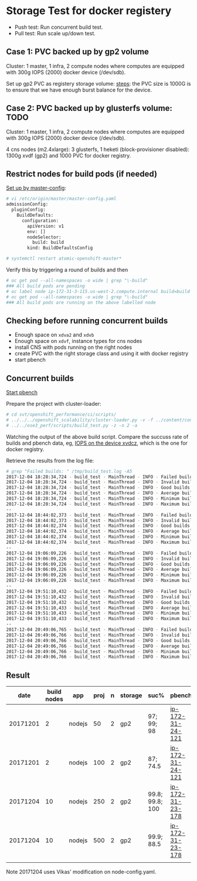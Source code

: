 # Storage Test for docker registery

* Push test: Run concurrent build test.
* Pull test: Run scale up/down test.

## Case 1: PVC backed up by gp2 volume

Cluster: 1 master, 1 infra, 2 compute nodes where computes are equipped with 300g IOPS (2000) docker device (/dev/sdb).

Set up gp2 PVC as registery storage volume: [steps](../learn/docker_registry.md#use-filesystem-driver-for-docker-registry): the PVC size is 1000G is to ensure that we have enough burst balance for the device.

## Case 2: PVC backed up by glusterfs volume: TODO

Cluster: 1 master, 1 infra, 2 compute nodes where computes are equipped with 300g IOPS (2000) docker device (/dev/sdb).

4 cns nodes (m2.4xlarge): 3 glusterfs, 1 heketi (block-provisioner disabled): 1300g xvdf (gp2) and 1000 PVC for docker registry.

## Restrict nodes for build pods (if needed)

[Set up by master-config](https://docs.openshift.org/latest/install_config/build_defaults_overrides.html#install-config-build-defaults-overrides):

```sh
# vi /etc/origin/master/master-config.yaml
admissionConfig:
  pluginConfig:
    BuildDefaults:
      configuration:
        apiVersion: v1
        env: []
        nodeSelector:
          build: build
        kind: BuildDefaultsConfig

# systemctl restart atomic-openshift-master*
```

Verify this by triggering a round of builds and then

```sh
# oc get pod --all-namespaces -o wide | grep "\-build"
### All build pods are pending
# oc label node ip-172-31-3-115.us-west-2.compute.internal build=build
# oc get pod --all-namespaces -o wide | grep "\-build"
### All build pods are running on the above labelled node

```

## Checking before running concurrent builds

* Enough space on <code>xdva2</code> and <code>xdvb</code>
* Enough space on <code>xdvf</code>, instance types for cns nodes
* install CNS with pods running on the right nodes
* create PVC with the right storage class and using it with docker registry
* start pbench

## Concurrent builds

[Start pbench](../learn/pbench.md#use-pbench-in-the-test)

Prepare the project with cluster-loader:

```sh
# cd svt/openshift_performance/ci/scripts/
# ../../../openshift_scalability/cluster-loader.py -v -f ../content/conc_builds_nodejs.yaml 
# ../../ose3_perf/scripts/build_test.py -z -n 2 -a
```

Watching the output of the above build script. Compare the succuss rate of builds and pbench data, eg, [IOPS on the device xvdcz](http://perf-infra.ec2.breakage.org/pbench/results/ip-172-31-24-121/hk-conc-scale-a/tools-default/ip-172-31-57-74.us-west-2.compute.internal/iostat/disk.html), which is the one for docker registry.

Retrieve the results from the log file:

```sh
# grep "Failed builds: " /tmp/build_test.log -A5          
2017-12-04 18:28:34,724 - build_test - MainThread - INFO - Failed builds: 0
2017-12-04 18:28:34,724 - build_test - MainThread - INFO - Invalid builds: 1
2017-12-04 18:28:34,724 - build_test - MainThread - INFO - Good builds included in stats: 499
2017-12-04 18:28:34,724 - build_test - MainThread - INFO - Average build time, all good builds: 122
2017-12-04 18:28:34,724 - build_test - MainThread - INFO - Minimum build time, all good builds: 48
2017-12-04 18:28:34,724 - build_test - MainThread - INFO - Maximum build time, all good builds: 165
--
2017-12-04 18:44:02,373 - build_test - MainThread - INFO - Failed builds: 1
2017-12-04 18:44:02,373 - build_test - MainThread - INFO - Invalid builds: 0
2017-12-04 18:44:02,374 - build_test - MainThread - INFO - Good builds included in stats: 499
2017-12-04 18:44:02,374 - build_test - MainThread - INFO - Average build time, all good builds: 118
2017-12-04 18:44:02,374 - build_test - MainThread - INFO - Minimum build time, all good builds: 47
2017-12-04 18:44:02,374 - build_test - MainThread - INFO - Maximum build time, all good builds: 164
--
2017-12-04 19:06:09,226 - build_test - MainThread - INFO - Failed builds: 0
2017-12-04 19:06:09,226 - build_test - MainThread - INFO - Invalid builds: 0
2017-12-04 19:06:09,226 - build_test - MainThread - INFO - Good builds included in stats: 500
2017-12-04 19:06:09,226 - build_test - MainThread - INFO - Average build time, all good builds: 114
2017-12-04 19:06:09,226 - build_test - MainThread - INFO - Minimum build time, all good builds: 44
2017-12-04 19:06:09,226 - build_test - MainThread - INFO - Maximum build time, all good builds: 165
--
2017-12-04 19:51:10,432 - build_test - MainThread - INFO - Failed builds: 1
2017-12-04 19:51:10,432 - build_test - MainThread - INFO - Invalid builds: 0
2017-12-04 19:51:10,432 - build_test - MainThread - INFO - Good builds included in stats: 999
2017-12-04 19:51:10,433 - build_test - MainThread - INFO - Average build time, all good builds: 205
2017-12-04 19:51:10,433 - build_test - MainThread - INFO - Minimum build time, all good builds: 44
2017-12-04 19:51:10,433 - build_test - MainThread - INFO - Maximum build time, all good builds: 380
--
2017-12-04 20:49:06,765 - build_test - MainThread - INFO - Failed builds: 86
2017-12-04 20:49:06,766 - build_test - MainThread - INFO - Invalid builds: 15
2017-12-04 20:49:06,766 - build_test - MainThread - INFO - Good builds included in stats: 885
2017-12-04 20:49:06,766 - build_test - MainThread - INFO - Average build time, all good builds: 361
2017-12-04 20:49:06,766 - build_test - MainThread - INFO - Minimum build time, all good builds: 46
2017-12-04 20:49:06,766 - build_test - MainThread - INFO - Maximum build time, all good builds: 1123


```


## Result

| date     | build nodes | app    | proj | n | storage | suc%            | pbench                                                                                  | oc version                |
|----------|-------------|--------|------|---|---------|-----------------|-----------------------------------------------------------------------------------------|---------------------------|
| 20171201 | 2           | nodejs | 50   | 2 | gp2     | 97; 99; 98      | [ip-172-31-24-121](http://perf-infra.ec2.breakage.org/pbench/results/ip-172-31-24-121/) | 3.7.9-1.git.0.7c71a2d.el7 |
| 20171201 | 2           | nodejs | 100  | 2 | gp2     | 87; 74.5        | [ip-172-31-24-121](http://perf-infra.ec2.breakage.org/pbench/results/ip-172-31-24-121/) | 3.7.9-1.git.0.7c71a2d.el7 |
| 20171204 | 10          | nodejs | 250  | 2 | gp2     | 99.8; 99.8; 100 | [ip-172-31-23-178](http://perf-infra.ec2.breakage.org/pbench/results/ip-172-31-23-178/) | 3.7.9-1.git.0.7c71a2d.el7 |
| 20171204 | 10          | nodejs | 500  | 2 | gp2     | 99.9; 88.5      | [ip-172-31-23-178](http://perf-infra.ec2.breakage.org/pbench/results/ip-172-31-23-178/) | 3.7.9-1.git.0.7c71a2d.el7 |
|          |             |        |      |   |         |                 |                                                                                         |                           |

Note 20171204 uses Vikas' modification on node-config.yaml.
